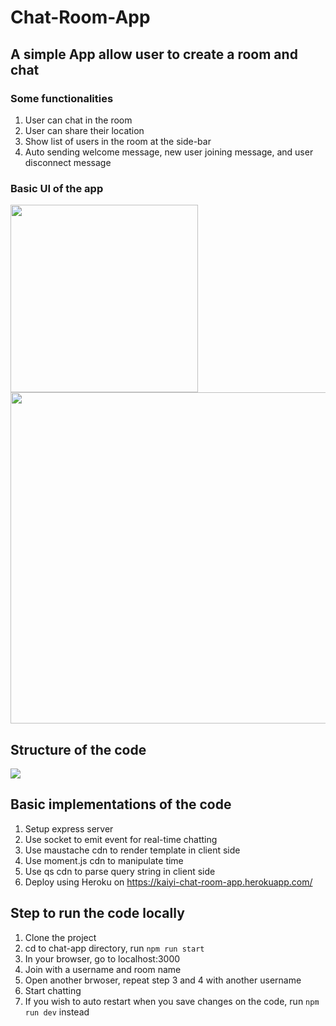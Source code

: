 # Chat-Room-App

## A simple App allow user to create a room and chat
### Some functionalities
1. User can chat in the room
2. User can share their location 
3. Show list of users in the room at the side-bar
4. Auto sending welcome message, new user joining message, and user disconnect message 

### Basic UI of the app
<p float="left">
  <img src="https://user-images.githubusercontent.com/35439849/102965927-cec62580-4529-11eb-894d-76e7a0be528b.png" width="300"> 
  <img src="https://user-images.githubusercontent.com/35439849/102966077-1ea4ec80-452a-11eb-98f5-c05af26138cf.png" width="530">
</p>

## Structure of the code
<img src="https://user-images.githubusercontent.com/35439849/102966658-4b0d3880-452b-11eb-92e6-bf2503c7c907.png">

## Basic implementations of the code
1. Setup express server
2. Use socket to emit event for real-time chatting
3. Use maustache cdn to render template in client side
4. Use moment.js cdn to manipulate time
5. Use qs cdn to parse query string in client side
6. Deploy using Heroku on https://kaiyi-chat-room-app.herokuapp.com/


## Step to run the code locally
1. Clone the project
2. cd to chat-app directory, run `npm run start`
3. In your browser, go to localhost:3000
4. Join with a username and room name
5. Open another brwoser, repeat step 3 and 4 with another username
6. Start chatting
7. If you wish to auto restart when you save changes on the code, run `npm run dev` instead
